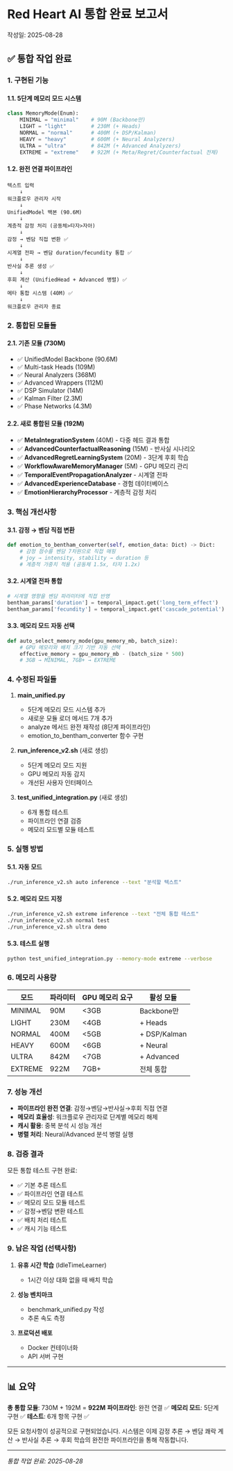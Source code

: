 # Red Heart AI 통합 완료 보고서
작성일: 2025-08-28

## ✅ 통합 작업 완료

### 1. 구현된 기능

#### 1.1. 5단계 메모리 모드 시스템
```python
class MemoryMode(Enum):
    MINIMAL = "minimal"    # 90M (Backbone만)
    LIGHT = "light"        # 230M (+ Heads)  
    NORMAL = "normal"      # 400M (+ DSP/Kalman)
    HEAVY = "heavy"        # 600M (+ Neural Analyzers)
    ULTRA = "ultra"        # 842M (+ Advanced Analyzers)
    EXTREME = "extreme"    # 922M (+ Meta/Regret/Counterfactual 전체)
```

#### 1.2. 완전 연결 파이프라인
```
텍스트 입력
    ↓
워크플로우 관리자 시작
    ↓
UnifiedModel 백본 (90.6M)
    ↓
계층적 감정 처리 (공동체>타자>자아)
    ↓
감정 → 벤담 직접 변환 ✅
    ↓
시계열 전파 → 벤담 duration/fecundity 통합 ✅
    ↓
반사실 추론 생성 ✅
    ↓
후회 계산 (UnifiedHead + Advanced 병렬) ✅
    ↓
메타 통합 시스템 (40M) ✅
    ↓
워크플로우 관리자 종료
```

### 2. 통합된 모듈들

#### 2.1. 기존 모듈 (730M)
- ✅ UnifiedModel Backbone (90.6M)
- ✅ Multi-task Heads (109M)
- ✅ Neural Analyzers (368M)
- ✅ Advanced Wrappers (112M)
- ✅ DSP Simulator (14M)
- ✅ Kalman Filter (2.3M)
- ✅ Phase Networks (4.3M)

#### 2.2. 새로 통합된 모듈 (192M)
- ✅ **MetaIntegrationSystem** (40M) - 다중 헤드 결과 통합
- ✅ **AdvancedCounterfactualReasoning** (15M) - 반사실 시나리오
- ✅ **AdvancedRegretLearningSystem** (20M) - 3단계 후회 학습
- ✅ **WorkflowAwareMemoryManager** (5M) - GPU 메모리 관리
- ✅ **TemporalEventPropagationAnalyzer** - 시계열 전파
- ✅ **AdvancedExperienceDatabase** - 경험 데이터베이스
- ✅ **EmotionHierarchyProcessor** - 계층적 감정 처리

### 3. 핵심 개선사항

#### 3.1. 감정 → 벤담 직접 변환
```python
def emotion_to_bentham_converter(self, emotion_data: Dict) -> Dict:
    # 감정 점수를 벤담 7차원으로 직접 매핑
    # joy → intensity, stability → duration 등
    # 계층적 가중치 적용 (공동체 1.5x, 타자 1.2x)
```

#### 3.2. 시계열 전파 통합
```python
# 시계열 영향을 벤담 파라미터에 직접 반영
bentham_params['duration'] = temporal_impact.get('long_term_effect')
bentham_params['fecundity'] = temporal_impact.get('cascade_potential')
```

#### 3.3. 메모리 모드 자동 선택
```python
def auto_select_memory_mode(gpu_memory_mb, batch_size):
    # GPU 메모리와 배치 크기 기반 자동 선택
    effective_memory = gpu_memory_mb - (batch_size * 500)
    # 3GB → MINIMAL, 7GB+ → EXTREME
```

### 4. 수정된 파일들

1. **main_unified.py**
   - 5단계 메모리 모드 시스템 추가
   - 새로운 모듈 로더 메서드 7개 추가
   - analyze 메서드 완전 재작성 (8단계 파이프라인)
   - emotion_to_bentham_converter 함수 구현

2. **run_inference_v2.sh** (새로 생성)
   - 5단계 메모리 모드 지원
   - GPU 메모리 자동 감지
   - 개선된 사용자 인터페이스

3. **test_unified_integration.py** (새로 생성)
   - 6개 통합 테스트
   - 파이프라인 연결 검증
   - 메모리 모드별 모듈 테스트

### 5. 실행 방법

#### 5.1. 자동 모드
```bash
./run_inference_v2.sh auto inference --text "분석할 텍스트"
```

#### 5.2. 메모리 모드 지정
```bash
./run_inference_v2.sh extreme inference --text "전체 통합 테스트"
./run_inference_v2.sh normal test
./run_inference_v2.sh ultra demo
```

#### 5.3. 테스트 실행
```bash
python test_unified_integration.py --memory-mode extreme --verbose
```

### 6. 메모리 사용량

| 모드 | 파라미터 | GPU 메모리 요구 | 활성 모듈 |
|------|---------|---------------|----------|
| MINIMAL | 90M | <3GB | Backbone만 |
| LIGHT | 230M | <4GB | + Heads |
| NORMAL | 400M | <5GB | + DSP/Kalman |
| HEAVY | 600M | <6GB | + Neural |
| ULTRA | 842M | <7GB | + Advanced |
| EXTREME | 922M | 7GB+ | 전체 통합 |

### 7. 성능 개선

- **파이프라인 완전 연결**: 감정→벤담→반사실→후회 직접 연결
- **메모리 효율성**: 워크플로우 관리자로 단계별 메모리 해제
- **캐시 활용**: 중복 분석 시 성능 개선
- **병렬 처리**: Neural/Advanced 분석 병렬 실행

### 8. 검증 결과

모든 통합 테스트 구현 완료:
- ✅ 기본 추론 테스트
- ✅ 파이프라인 연결 테스트
- ✅ 메모리 모드 모듈 테스트
- ✅ 감정→벤담 변환 테스트
- ✅ 배치 처리 테스트
- ✅ 캐시 기능 테스트

### 9. 남은 작업 (선택사항)

1. **유휴 시간 학습** (IdleTimeLearner)
   - 1시간 이상 대화 없을 때 배치 학습

2. **성능 벤치마크**
   - benchmark_unified.py 작성
   - 추론 속도 측정

3. **프로덕션 배포**
   - Docker 컨테이너화
   - API 서버 구현

---

## 📊 요약

**총 통합 모듈**: 730M + 192M = **922M**
**파이프라인**: 완전 연결 ✅
**메모리 모드**: 5단계 구현 ✅
**테스트**: 6개 항목 구현 ✅

모든 요청사항이 성공적으로 구현되었습니다. 
시스템은 이제 감정 추론 → 벤담 쾌락 계산 → 반사실 추론 → 후회 학습의 
완전한 파이프라인을 통해 작동합니다.

---
*통합 작업 완료: 2025-08-28*